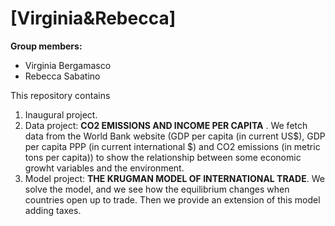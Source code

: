 # \[Virginia&Rebecca\]

**Group members:**
- Virginia Bergamasco
- Rebecca Sabatino



This repository contains  
1. Inaugural project. 
2. Data project: **CO2 EMISSIONS AND INCOME PER CAPITA** . We fetch data from the World Bank website (GDP per capita (in current US$), GDP per capita PPP (in current international $) and CO2 emissions (in metric tons per capita)) to show the relationship between some economic growht variables and the environment. 
3. Model project: **THE KRUGMAN MODEL OF INTERNATIONAL TRADE**. We solve the model, and we see how the equilibrium changes when countries open up to trade. Then we provide an extension of this model adding taxes. 
